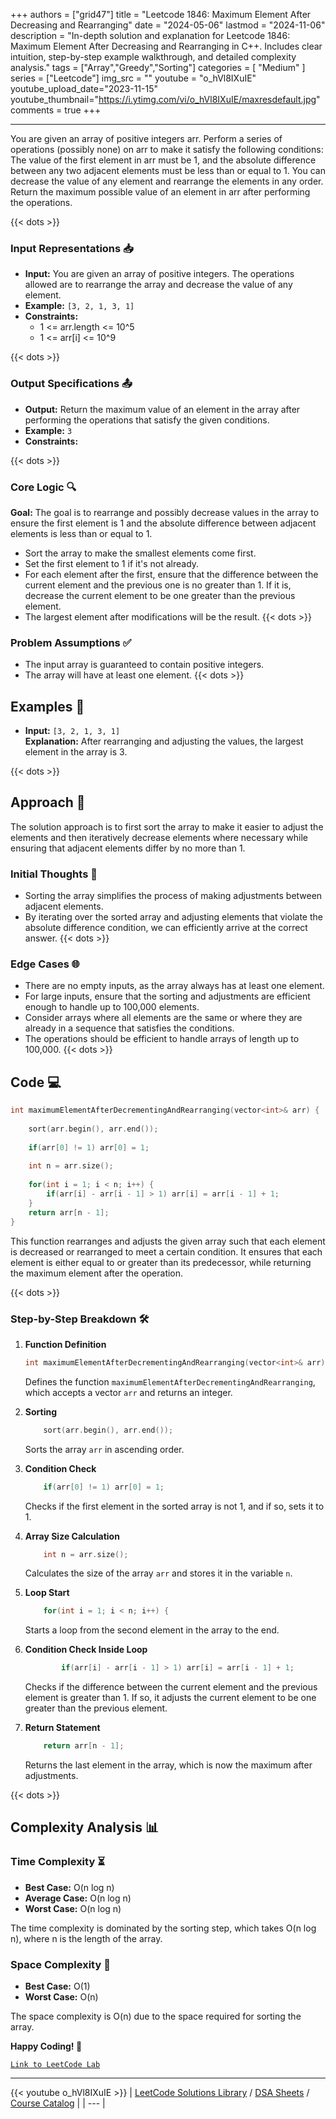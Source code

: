 
+++
authors = ["grid47"]
title = "Leetcode 1846: Maximum Element After Decreasing and Rearranging"
date = "2024-05-06"
lastmod = "2024-11-06"
description = "In-depth solution and explanation for Leetcode 1846: Maximum Element After Decreasing and Rearranging in C++. Includes clear intuition, step-by-step example walkthrough, and detailed complexity analysis."
tags = ["Array","Greedy","Sorting"]
categories = [
    "Medium"
]
series = ["Leetcode"]
img_src = ""
youtube = "o_hVl8IXuIE"
youtube_upload_date="2023-11-15"
youtube_thumbnail="https://i.ytimg.com/vi/o_hVl8IXuIE/maxresdefault.jpg"
comments = true
+++



---
You are given an array of positive integers arr. Perform a series of operations (possibly none) on arr to make it satisfy the following conditions: The value of the first element in arr must be 1, and the absolute difference between any two adjacent elements must be less than or equal to 1. You can decrease the value of any element and rearrange the elements in any order. Return the maximum possible value of an element in arr after performing the operations.
<!--more-->
{{< dots >}}
### Input Representations 📥
- **Input:** You are given an array of positive integers. The operations allowed are to rearrange the array and decrease the value of any element.
- **Example:** `[3, 2, 1, 3, 1]`
- **Constraints:**
	- 1 <= arr.length <= 10^5
	- 1 <= arr[i] <= 10^9

{{< dots >}}
### Output Specifications 📤
- **Output:** Return the maximum value of an element in the array after performing the operations that satisfy the given conditions.
- **Example:** `3`
- **Constraints:**

{{< dots >}}
### Core Logic 🔍
**Goal:** The goal is to rearrange and possibly decrease values in the array to ensure the first element is 1 and the absolute difference between adjacent elements is less than or equal to 1.

- Sort the array to make the smallest elements come first.
- Set the first element to 1 if it's not already.
- For each element after the first, ensure that the difference between the current element and the previous one is no greater than 1. If it is, decrease the current element to be one greater than the previous element.
- The largest element after modifications will be the result.
{{< dots >}}
### Problem Assumptions ✅
- The input array is guaranteed to contain positive integers.
- The array will have at least one element.
{{< dots >}}
## Examples 🧩
- **Input:** `[3, 2, 1, 3, 1]`  \
  **Explanation:** After rearranging and adjusting the values, the largest element in the array is 3.

{{< dots >}}
## Approach 🚀
The solution approach is to first sort the array to make it easier to adjust the elements and then iteratively decrease elements where necessary while ensuring that adjacent elements differ by no more than 1.

### Initial Thoughts 💭
- Sorting the array simplifies the process of making adjustments between adjacent elements.
- By iterating over the sorted array and adjusting elements that violate the absolute difference condition, we can efficiently arrive at the correct answer.
{{< dots >}}
### Edge Cases 🌐
- There are no empty inputs, as the array always has at least one element.
- For large inputs, ensure that the sorting and adjustments are efficient enough to handle up to 100,000 elements.
- Consider arrays where all elements are the same or where they are already in a sequence that satisfies the conditions.
- The operations should be efficient to handle arrays of length up to 100,000.
{{< dots >}}
## Code 💻
```cpp
int maximumElementAfterDecrementingAndRearranging(vector<int>& arr) {
    
    sort(arr.begin(), arr.end());
    
    if(arr[0] != 1) arr[0] = 1;
    
    int n = arr.size();
    
    for(int i = 1; i < n; i++) {
        if(arr[i] - arr[i - 1] > 1) arr[i] = arr[i - 1] + 1;
    }
    return arr[n - 1];
}
```

This function rearranges and adjusts the given array such that each element is decreased or rearranged to meet a certain condition. It ensures that each element is either equal to or greater than its predecessor, while returning the maximum element after the operation.

{{< dots >}}
### Step-by-Step Breakdown 🛠️
1. **Function Definition**
	```cpp
	int maximumElementAfterDecrementingAndRearranging(vector<int>& arr) {
	```
	Defines the function `maximumElementAfterDecrementingAndRearranging`, which accepts a vector `arr` and returns an integer.

2. **Sorting**
	```cpp
	    sort(arr.begin(), arr.end());
	```
	Sorts the array `arr` in ascending order.

3. **Condition Check**
	```cpp
	    if(arr[0] != 1) arr[0] = 1;
	```
	Checks if the first element in the sorted array is not 1, and if so, sets it to 1.

4. **Array Size Calculation**
	```cpp
	    int n = arr.size();
	```
	Calculates the size of the array `arr` and stores it in the variable `n`.

5. **Loop Start**
	```cpp
	    for(int i = 1; i < n; i++) {
	```
	Starts a loop from the second element in the array to the end.

6. **Condition Check Inside Loop**
	```cpp
	        if(arr[i] - arr[i - 1] > 1) arr[i] = arr[i - 1] + 1;
	```
	Checks if the difference between the current element and the previous element is greater than 1. If so, it adjusts the current element to be one greater than the previous element.

7. **Return Statement**
	```cpp
	    return arr[n - 1];
	```
	Returns the last element in the array, which is now the maximum after adjustments.

{{< dots >}}
## Complexity Analysis 📊
### Time Complexity ⏳
- **Best Case:** O(n log n)
- **Average Case:** O(n log n)
- **Worst Case:** O(n log n)

The time complexity is dominated by the sorting step, which takes O(n log n), where n is the length of the array.

### Space Complexity 💾
- **Best Case:** O(1)
- **Worst Case:** O(n)

The space complexity is O(n) due to the space required for sorting the array.

**Happy Coding! 🎉**


[`Link to LeetCode Lab`](https://leetcode.com/problems/maximum-element-after-decreasing-and-rearranging/description/)

---
{{< youtube o_hVl8IXuIE >}}
| [LeetCode Solutions Library](https://grid47.xyz/leetcode/) / [DSA Sheets](https://grid47.xyz/sheets/) / [Course Catalog](https://grid47.xyz/courses/) |
| --- |
